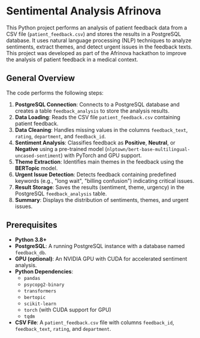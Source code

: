 # Sentimental Analysis Afrinova

This Python project performs an analysis of patient feedback data from a CSV file (`patient_feedback.csv`) and stores the results in a PostgreSQL database. It uses natural language processing (NLP) techniques to analyze sentiments, extract themes, and detect urgent issues in the feedback texts. This project was developed as part of the Afrinova hackathon to improve the analysis of patient feedback in a medical context.

## General Overview

The code performs the following steps:

1. **PostgreSQL Connection**: Connects to a PostgreSQL database and creates a table `feedback_analysis` to store the analysis results.
2. **Data Loading**: Reads the CSV file `patient_feedback.csv` containing patient feedback.
3. **Data Cleaning**: Handles missing values in the columns `feedback_text`, `rating`, `department`, and `feedback_id`.
4. **Sentiment Analysis**: Classifies feedback as **Positive**, **Neutral**, or **Negative** using a pre-trained model (`nlptown/bert-base-multilingual-uncased-sentiment`) with PyTorch and GPU support.
5. **Theme Extraction**: Identifies main themes in the feedback using the **BERTopic** model.
6. **Urgent Issue Detection**: Detects feedback containing predefined keywords (e.g., "long wait", "billing confusion") indicating critical issues.
7. **Result Storage**: Saves the results (sentiment, theme, urgency) in the PostgreSQL `feedback_analysis` table.
8. **Summary**: Displays the distribution of sentiments, themes, and urgent issues.

## Prerequisites

- **Python 3.8+**
- **PostgreSQL**: A running PostgreSQL instance with a database named `feedback_db`.
- **GPU (optional)**: An NVIDIA GPU with CUDA for accelerated sentiment analysis.
- **Python Dependencies**:
  - `pandas`
  - `psycopg2-binary`
  - `transformers`
  - `bertopic`
  - `scikit-learn`
  - `torch` (with CUDA support for GPU)
  - `tqdm`
- **CSV File**: A `patient_feedback.csv` file with columns `feedback_id`, `feedback_text`, `rating`, and `department`.
